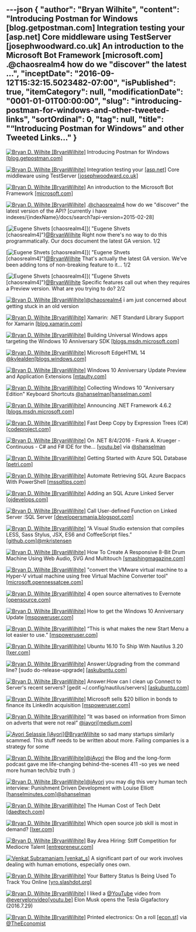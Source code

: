 ---json
{
  "author": "Bryan Wilhite",
  "content": "Introducing Postman for Windows [blog.getpostman.com] Integration testing your [asp.net] Core middleware using TestServer [josephwoodward.co.uk] An introduction to the Microsoft Bot Framework [microsoft.com] .@chaosrealm4 how do we \"discover\" the latest ...",
  "inceptDate": "2016-09-12T15:32:15.5023482-07:00",
  "isPublished": true,
  "itemCategory": null,
  "modificationDate": "0001-01-01T00:00:00",
  "slug": "introducing-postman-for-windows-and-other-tweeted-links",
  "sortOrdinal": 0,
  "tag": null,
  "title": "“Introducing Postman for Windows” and other Tweeted Links…"
}
---

[<img alt="Bryan D. Wilhite [BryanWilhite]" src="https://songhay.blob.core.windows.net/shared-social-twitter/BryanWilhite.jpeg">](http://t.co/UNdqV0Z1zz "Bryan D. Wilhite [BryanWilhite]") Introducing Postman for Windows [[blog.getpostman.com]](http://blog.getpostman.com/2016/08/02/introducing-postman-for-windows/)

[<img alt="Bryan D. Wilhite [BryanWilhite]" src="https://songhay.blob.core.windows.net/shared-social-twitter/BryanWilhite.jpeg">](http://t.co/UNdqV0Z1zz "Bryan D. Wilhite [BryanWilhite]") Integration testing your [[asp.net]](http://ASP.NET) Core middleware using TestServer [[josephwoodward.co.uk]](http://josephwoodward.co.uk//2016/07/integration-testing-asp-net-core-middleware)

[<img alt="Bryan D. Wilhite [BryanWilhite]" src="https://songhay.blob.core.windows.net/shared-social-twitter/BryanWilhite.jpeg">](http://t.co/UNdqV0Z1zz "Bryan D. Wilhite [BryanWilhite]") An introduction to the Microsoft Bot Framework [[microsoft.com]](https://www.microsoft.com/en-gb/developers/articles/week05july16/an-introduction-to-the-microsoft-bot-framework/)

[<img alt="Bryan D. Wilhite [BryanWilhite]" src="https://songhay.blob.core.windows.net/shared-social-twitter/BryanWilhite.jpeg">](http://t.co/UNdqV0Z1zz "Bryan D. Wilhite [BryanWilhite]") .[@chaosrealm4](http://twitter.com/chaosrealm4) how do we "discover" the latest version of the API? [currently i have indexes/{indexName}/docs/search?api-version=2015-02-28] 

[<img alt="Eugene Shvets [chaosrealm4]" src="https://songhay.blob.core.windows.net/shared-social-twitter/chaosrealm4.jpeg">]( "Eugene Shvets [chaosrealm4]")[@BryanWilhite](http://twitter.com/BryanWilhite) Right now there's no way to do this programmatically. Our docs document the latest GA version. 1/2 

[<img alt="Eugene Shvets [chaosrealm4]" src="https://songhay.blob.core.windows.net/shared-social-twitter/chaosrealm4.jpeg">]( "Eugene Shvets [chaosrealm4]")[@BryanWilhite](http://twitter.com/BryanWilhite) That's actually the latest GA version. We've been adding tons of non-breaking feature to it... 1/2 

[<img alt="Eugene Shvets [chaosrealm4]" src="https://songhay.blob.core.windows.net/shared-social-twitter/chaosrealm4.jpeg">]( "Eugene Shvets [chaosrealm4]")[@BryanWilhite](http://twitter.com/BryanWilhite) Specific features call out when they requires a Preview version. What are you trying to do? 2/2 

[<img alt="Bryan D. Wilhite [BryanWilhite]" src="https://songhay.blob.core.windows.net/shared-social-twitter/BryanWilhite.jpeg">](http://t.co/UNdqV0Z1zz "Bryan D. Wilhite [BryanWilhite]")[@chaosrealm4](http://twitter.com/chaosrealm4) i am just concerned about getting stuck in an old version 

[<img alt="Bryan D. Wilhite [BryanWilhite]" src="https://songhay.blob.core.windows.net/shared-social-twitter/BryanWilhite.jpeg">](http://t.co/UNdqV0Z1zz "Bryan D. Wilhite [BryanWilhite]") Xamarin: .NET Standard Library Support for Xamarin [[blog.xamarin.com]](https://blog.xamarin.com/net-standard-library-support-for-xamarin/)

[<img alt="Bryan D. Wilhite [BryanWilhite]" src="https://songhay.blob.core.windows.net/shared-social-twitter/BryanWilhite.jpeg">](http://t.co/UNdqV0Z1zz "Bryan D. Wilhite [BryanWilhite]") Building Universal Windows apps targeting the Windows 10 Anniversary SDK [[blogs.msdn.microsoft.com]](https://blogs.msdn.microsoft.com/visualstudio/2016/08/02/universal-windows-apps-targeting-windows-10-anniversary-sdk/)

[<img alt="Bryan D. Wilhite [BryanWilhite]" src="https://songhay.blob.core.windows.net/shared-social-twitter/BryanWilhite.jpeg">](http://t.co/UNdqV0Z1zz "Bryan D. Wilhite [BryanWilhite]") Microsoft EdgeHTML 14 [@kylealden](http://twitter.com/kylealden)[[blogs.windows.com]](https://blogs.windows.com/msedgedev/2016/08/04/introducing-edgehtml-14/)

[<img alt="Bryan D. Wilhite [BryanWilhite]" src="https://songhay.blob.core.windows.net/shared-social-twitter/BryanWilhite.jpeg">](http://t.co/UNdqV0Z1zz "Bryan D. Wilhite [BryanWilhite]") Windows 10 Anniversary Update Preview and Application Extensions [[mtaulty.com]](https://mtaulty.com/2016/08/02/windows-10-anniversary-update-preview-and-application-extensions/)

[<img alt="Bryan D. Wilhite [BryanWilhite]" src="https://songhay.blob.core.windows.net/shared-social-twitter/BryanWilhite.jpeg">](http://t.co/UNdqV0Z1zz "Bryan D. Wilhite [BryanWilhite]") Collecting Windows 10 "Anniversary Edition" Keyboard Shortcuts [@shanselman](http://twitter.com/shanselman)[[hanselman.com]](http://www.hanselman.com/blog/CollectingWindows10AnniversaryEditionKeyboardShortcuts.aspx)

[<img alt="Bryan D. Wilhite [BryanWilhite]" src="https://songhay.blob.core.windows.net/shared-social-twitter/BryanWilhite.jpeg">](http://t.co/UNdqV0Z1zz "Bryan D. Wilhite [BryanWilhite]") Announcing .NET Framework 4.6.2 [[blogs.msdn.microsoft.com]](https://blogs.msdn.microsoft.com/dotnet/2016/08/02/announcing-net-framework-4-6-2/)

[<img alt="Bryan D. Wilhite [BryanWilhite]" src="https://songhay.blob.core.windows.net/shared-social-twitter/BryanWilhite.jpeg">](http://t.co/UNdqV0Z1zz "Bryan D. Wilhite [BryanWilhite]") Fast Deep Copy by Expression Trees (C#) [[codeproject.com]](http://www.codeproject.com/Articles/1111658/Fast-Deep-Copy-by-Expression-Trees-C-Sharp)

[<img alt="Bryan D. Wilhite [BryanWilhite]" src="https://songhay.blob.core.windows.net/shared-social-twitter/BryanWilhite.jpeg">](http://t.co/UNdqV0Z1zz "Bryan D. Wilhite [BryanWilhite]") On .NET 8/4/2016 - Frank A. Krueger - Continuous - C# and F# IDE for the... [[youtu.be]](https://youtu.be/3LuIirxXNjk) via [@shanselman](http://twitter.com/shanselman)

[<img alt="Bryan D. Wilhite [BryanWilhite]" src="https://songhay.blob.core.windows.net/shared-social-twitter/BryanWilhite.jpeg">](http://t.co/UNdqV0Z1zz "Bryan D. Wilhite [BryanWilhite]") Getting Started with Azure SQL Database [[petri.com]](https://www.petri.com/getting-started-azure-sql-database)

[<img alt="Bryan D. Wilhite [BryanWilhite]" src="https://songhay.blob.core.windows.net/shared-social-twitter/BryanWilhite.jpeg">](http://t.co/UNdqV0Z1zz "Bryan D. Wilhite [BryanWilhite]") Automate Retrieving SQL Azure Bacpacs With PowerShell [[mssqltips.com]](https://www.mssqltips.com/sqlservertip/3606/automate-retrieving-sql-azure-bacpacs-with-powershell/)

[<img alt="Bryan D. Wilhite [BryanWilhite]" src="https://songhay.blob.core.windows.net/shared-social-twitter/BryanWilhite.jpeg">](http://t.co/UNdqV0Z1zz "Bryan D. Wilhite [BryanWilhite]") Adding an SQL Azure Linked Server [[ojdevelops.com]](http://www.ojdevelops.com/2015/01/adding-sql-azure-linked-server.html)

[<img alt="Bryan D. Wilhite [BryanWilhite]" src="https://songhay.blob.core.windows.net/shared-social-twitter/BryanWilhite.jpeg">](http://t.co/UNdqV0Z1zz "Bryan D. Wilhite [BryanWilhite]") Call User-defined Function on Linked Server :SQL Server [[developersmania.blogspot.com]](http://developersmania.blogspot.com/2012/11/call-user-defined-function-on-linked.html)

[<img alt="Bryan D. Wilhite [BryanWilhite]" src="https://songhay.blob.core.windows.net/shared-social-twitter/BryanWilhite.jpeg">](http://t.co/UNdqV0Z1zz "Bryan D. Wilhite [BryanWilhite]") “A Visual Studio extension that compiles LESS, Sass Stylus, JSX, ES6 and CoffeeScript files.” [[github.com]](https://github.com/madskristensen/WebCompiler)[@mkristensen](http://twitter.com/mkristensen)

[<img alt="Bryan D. Wilhite [BryanWilhite]" src="https://songhay.blob.core.windows.net/shared-social-twitter/BryanWilhite.jpeg">](http://t.co/UNdqV0Z1zz "Bryan D. Wilhite [BryanWilhite]") How To Create A Responsive 8-Bit Drum Machine Using Web Audio, SVG And Multitouch [[smashingmagazine.com]](https://www.smashingmagazine.com/2016/08/how-to-create-a-responsive-8-bit-drum-machine-using-web-audio-svg-and-multitouch/)

[<img alt="Bryan D. Wilhite [BryanWilhite]" src="https://songhay.blob.core.windows.net/shared-social-twitter/BryanWilhite.jpeg">](http://t.co/UNdqV0Z1zz "Bryan D. Wilhite [BryanWilhite]") "convert the VMware virtual machine to a Hyper-V virtual machine using free Virtual Machine Converter tool" [[microsoft.opennessatcee.com]](http://microsoft.opennessatcee.com/azureboxes/2016/02/28/migrate-vmware-to-azure#.V6Q32yYlqOs.twitter)

[<img alt="Bryan D. Wilhite [BryanWilhite]" src="https://songhay.blob.core.windows.net/shared-social-twitter/BryanWilhite.jpeg">](http://t.co/UNdqV0Z1zz "Bryan D. Wilhite [BryanWilhite]") 4 open source alternatives to Evernote [[opensource.com]](https://opensource.com/life/16/8/open-source-alternatives-evernote)

[<img alt="Bryan D. Wilhite [BryanWilhite]" src="https://songhay.blob.core.windows.net/shared-social-twitter/BryanWilhite.jpeg">](http://t.co/UNdqV0Z1zz "Bryan D. Wilhite [BryanWilhite]") How to get the Windows 10 Anniversary Update [[mspoweruser.com]](http://mspoweruser.com/how-to-get-the-windows-10-anniversary-update/)

[<img alt="Bryan D. Wilhite [BryanWilhite]" src="https://songhay.blob.core.windows.net/shared-social-twitter/BryanWilhite.jpeg">](http://t.co/UNdqV0Z1zz "Bryan D. Wilhite [BryanWilhite]") “This is what makes the new Start Menu a lot easier to use.” [[mspoweruser.com]](http://mspoweruser.com/windows-10-anniversary-update-review/)

[<img alt="Bryan D. Wilhite [BryanWilhite]" src="https://songhay.blob.core.windows.net/shared-social-twitter/BryanWilhite.jpeg">](http://t.co/UNdqV0Z1zz "Bryan D. Wilhite [BryanWilhite]") Ubuntu 16.10 To Ship With Nautilus 3.20 [[lxer.com]](http://lxer.com/module/newswire/ext_link.php?rid=232388)

[<img alt="Bryan D. Wilhite [BryanWilhite]" src="https://songhay.blob.core.windows.net/shared-social-twitter/BryanWilhite.jpeg">](http://t.co/UNdqV0Z1zz "Bryan D. Wilhite [BryanWilhite]") Answer:Upgrading from the command line? [sudo do-release-upgrade] [[askubuntu.com]](http://askubuntu.com/a/5766/433878?stw=2)

[<img alt="Bryan D. Wilhite [BryanWilhite]" src="https://songhay.blob.core.windows.net/shared-social-twitter/BryanWilhite.jpeg">](http://t.co/UNdqV0Z1zz "Bryan D. Wilhite [BryanWilhite]") Answer:How can I clean up Connect to Server's recent servers? [gedit ~/.config/nautilus/servers] [[askubuntu.com]](http://askubuntu.com/a/646401?stw=2)

[<img alt="Bryan D. Wilhite [BryanWilhite]" src="https://songhay.blob.core.windows.net/shared-social-twitter/BryanWilhite.jpeg">](http://t.co/UNdqV0Z1zz "Bryan D. Wilhite [BryanWilhite]") Microsoft sells $20 billion in bonds to finance its LinkedIn acquisition [[mspoweruser.com]](http://mspoweruser.com/microsoft-sells-20-billion-bonds-finance-linkedin-acquisition/)

[<img alt="Bryan D. Wilhite [BryanWilhite]" src="https://songhay.blob.core.windows.net/shared-social-twitter/BryanWilhite.jpeg">](http://t.co/UNdqV0Z1zz "Bryan D. Wilhite [BryanWilhite]") “It was based on information from Simon on adverts that were not real” [@iayori](http://twitter.com/iayori)[[medium.com]](https://medium.com/@Kev_Reframed/losing-our-business-we-didnt-see-it-coming-ab08bf839882)

[<img alt="Ayori Selassie [iAyori]" src="https://songhay.blob.core.windows.net/shared-social-twitter/iAyori.jpeg">](https://t.co/u3cm0aujQO "Ayori Selassie [iAyori]")[@BryanWilhite](http://twitter.com/BryanWilhite) so sad many startups similarly scammed. This stuff needs to be written about more. Failing companies is a strategy for some 

[<img alt="Bryan D. Wilhite [BryanWilhite]" src="https://songhay.blob.core.windows.net/shared-social-twitter/BryanWilhite.jpeg">](http://t.co/UNdqV0Z1zz "Bryan D. Wilhite [BryanWilhite]")[@iAyori](http://twitter.com/iAyori) the Blog and the long-form podcast gave me life-changing behind-the-scenes 411 -so yes we need more human tech/biz truth :) 

[<img alt="Bryan D. Wilhite [BryanWilhite]" src="https://songhay.blob.core.windows.net/shared-social-twitter/BryanWilhite.jpeg">](http://t.co/UNdqV0Z1zz "Bryan D. Wilhite [BryanWilhite]")[@iAyori](http://twitter.com/iAyori) you may dig this very human tech interview: Punishment Driven Development with Louise Elliott [[hanselminutes.com]](http://hanselminutes.com/526/punishment-driven-development-with-louise-elliott)[@shanselman](http://twitter.com/shanselman)

[<img alt="Bryan D. Wilhite [BryanWilhite]" src="https://songhay.blob.core.windows.net/shared-social-twitter/BryanWilhite.jpeg">](http://t.co/UNdqV0Z1zz "Bryan D. Wilhite [BryanWilhite]") The Human Cost of Tech Debt [[daedtech.com]](http://www.daedtech.com/human-cost-tech-debt/)

[<img alt="Bryan D. Wilhite [BryanWilhite]" src="https://songhay.blob.core.windows.net/shared-social-twitter/BryanWilhite.jpeg">](http://t.co/UNdqV0Z1zz "Bryan D. Wilhite [BryanWilhite]") Which open source job skill is most in demand? [[lxer.com]](http://lxer.com/module/newswire/ext_link.php?rid=232456)

[<img alt="Bryan D. Wilhite [BryanWilhite]" src="https://songhay.blob.core.windows.net/shared-social-twitter/BryanWilhite.jpeg">](http://t.co/UNdqV0Z1zz "Bryan D. Wilhite [BryanWilhite]") Bay Area Hiring: Stiff Competition for Mediocre Talent [[entrepreneur.com]](https://www.entrepreneur.com/article/279976)

[<img alt="Venkat Subramaniam [venkat_s]" src="https://songhay.blob.core.windows.net/shared-social-twitter/venkat_s.jpg">](https://t.co/ggeq74VBJ7 "Venkat Subramaniam [venkat_s]") A significant part of our work involves dealing with human emotions, especially ones own. 

[<img alt="Bryan D. Wilhite [BryanWilhite]" src="https://songhay.blob.core.windows.net/shared-social-twitter/BryanWilhite.jpeg">](http://t.co/UNdqV0Z1zz "Bryan D. Wilhite [BryanWilhite]") Your Battery Status Is Being Used To Track You Online [[yro.slashdot.org]](https://yro.slashdot.org/story/16/08/03/1521209/your-battery-status-is-being-used-to-track-you-online?utm_source=feedly1.0mainlinkanon&utm_medium=feed)

[<img alt="Bryan D. Wilhite [BryanWilhite]" src="https://songhay.blob.core.windows.net/shared-social-twitter/BryanWilhite.jpeg">](http://t.co/UNdqV0Z1zz "Bryan D. Wilhite [BryanWilhite]") I liked a [@YouTube](http://twitter.com/YouTube) video from [@everyelonvideo](http://twitter.com/everyelonvideo)[[youtu.be]](http://youtu.be/-y2_eJFYZbo?a) Elon Musk opens the Tesla Gigafactory (2016.7.29) 

[<img alt="Bryan D. Wilhite [BryanWilhite]" src="https://songhay.blob.core.windows.net/shared-social-twitter/BryanWilhite.jpeg">](http://t.co/UNdqV0Z1zz "Bryan D. Wilhite [BryanWilhite]") Printed electronics: On a roll [[econ.st]](http://econ.st/2aKRpwf) via [@TheEconomist](http://twitter.com/TheEconomist)
